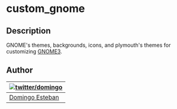 # custom_gnome

## Description

GNOME's themes, backgrounds, icons, and plymouth's themes for customizing [GNOME3](https://www.gnome.org/gnome-3/).

## Author
| [![twitter/domingo](http://gravatar.com/avatar/0287175af4b47a52df1aac6cf224319c?s=100)](http://twitter.com/domingoesteban "Follow @domingoesteban on Twitter") |
|---|
| <a href="http://domingoesteban.com/" target="_blank">Domingo Esteban</a> |
